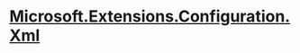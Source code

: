 # [Microsoft.Extensions.Configuration.Xml](https://docs.microsoft.com/en-us/dotnet/api/microsoft.extensions.configuration.xmlconfigurationextensions)


